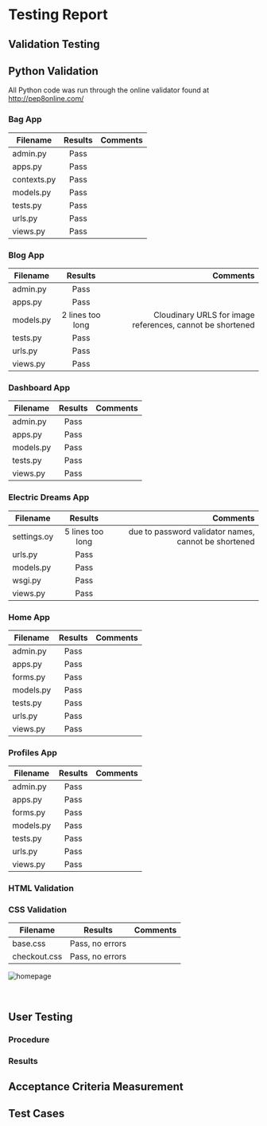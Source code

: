 # Testing Report

## Validation Testing

## Python Validation

All Python code was run through the online validator found at http://pep8online.com/



### Bag App
| Filename        | Results           | Comments  |
| ------------- |:-------------:| -----:|
|   admin.py   | Pass |  |
| apps.py      |   Pass    |    |
| contexts.py |   Pass    |    |
| models.py | Pass      |    |
| tests.py | Pass      |    |
| urls.py |   Pass    |    |
| views.py |  Pass     |    |

### Blog App
| Filename        | Results           | Comments  |
| ------------- |:-------------:| -----:|
|   admin.py   | Pass |  |
| apps.py      |     Pass  |    |
| models.py |   2 lines too long    | Cloudinary URLS for image references, cannot be shortened   |
| tests.py |   Pass    |    |
| urls.py |   Pass    |    |
| views.py |    Pass   |    |

### Dashboard App
| Filename        | Results           | Comments  |
| ------------- |:-------------:| -----:|
|   admin.py   |  Pass|  |
| apps.py      |    Pass   |    |
| models.py |  Pass     |    |
| tests.py |   Pass    |    |
| views.py | Pass      |    |

### Electric Dreams App
| Filename        | Results           | Comments  |
| ------------- |:-------------:| -----:|
|   settings.oy   | 5 lines too long | due to password validator names, cannot be shortened |
| urls.py      |   Pass    |    |
| models.py |    Pass   |    |
| wsgi.py |   Pass    |    |
| views.py |   Pass    |    |

### Home App
| Filename        | Results           | Comments  |
| ------------- |:-------------:| -----:|
|   admin.py   |  Pass|  |
| apps.py      |    Pass   |    |
| forms.py      |    Pass   |    |
| models.py |  Pass     |    |
| tests.py |   Pass    |    |
| urls.py      |   Pass    |    |
| views.py | Pass      |    |

### Profiles App
| Filename        | Results           | Comments  |
| ------------- |:-------------:| -----:|
|   admin.py   |  Pass|  |
| apps.py      |    Pass   |    |
| forms.py      |    Pass   |    |
| models.py |  Pass     |    |
| tests.py |   Pass    |    |
| urls.py      |   Pass    |    |
| views.py | Pass      |    |



### HTML Validation

### CSS Validation

| Filename        | Results           | Comments  |
| ------------- |:-------------:| -----:|
|   base.css  |  Pass, no errors |  |
|   checkout.css  |  Pass, no errors|  |

![homepage](/media/readme/testing/css/css.png)


<br>

## User Testing

### Procedure

### Results

## Acceptance Criteria Measurement

###

## Test Cases

###